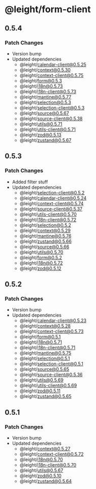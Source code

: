 # @leight/form-client

## 0.5.4

### Patch Changes

- Version bump
- Updated dependencies
  - @leight/calendar-client@0.5.25
  - @leight/context@0.5.30
  - @leight/context-client@0.5.75
  - @leight/form@0.5.3
  - @leight/i18n@0.5.73
  - @leight/i18n-client@0.5.73
  - @leight/mantine@0.5.77
  - @leight/selection@0.5.3
  - @leight/selection-client@0.5.3
  - @leight/source@0.5.67
  - @leight/source-client@0.5.38
  - @leight/utils@0.5.71
  - @leight/utils-client@0.5.71
  - @leight/zod@0.5.13
  - @leight/zustand@0.5.67

## 0.5.3

### Patch Changes

- Added filter stuff
- Updated dependencies
  - @leight/selection-client@0.5.2
  - @leight/calendar-client@0.5.24
  - @leight/context-client@0.5.74
  - @leight/source-client@0.5.37
  - @leight/utils-client@0.5.70
  - @leight/i18n-client@0.5.72
  - @leight/selection@0.5.2
  - @leight/context@0.5.29
  - @leight/mantine@0.5.76
  - @leight/zustand@0.5.66
  - @leight/source@0.5.66
  - @leight/utils@0.5.70
  - @leight/form@0.5.2
  - @leight/i18n@0.5.72
  - @leight/zod@0.5.12

## 0.5.2

### Patch Changes

- Version bump
- Updated dependencies
  - @leight/calendar-client@0.5.23
  - @leight/context@0.5.28
  - @leight/context-client@0.5.73
  - @leight/form@0.5.1
  - @leight/i18n@0.5.71
  - @leight/i18n-client@0.5.71
  - @leight/mantine@0.5.75
  - @leight/selection@0.5.1
  - @leight/selection-client@0.5.1
  - @leight/source@0.5.65
  - @leight/source-client@0.5.36
  - @leight/utils@0.5.69
  - @leight/utils-client@0.5.69
  - @leight/zod@0.5.11
  - @leight/zustand@0.5.65

## 0.5.1

### Patch Changes

- Version bump
- Updated dependencies
  - @leight/context@0.5.27
  - @leight/context-client@0.5.72
  - @leight/i18n@0.5.70
  - @leight/i18n-client@0.5.70
  - @leight/utils@0.5.67
  - @leight/zod@0.5.10
  - @leight/zustand@0.5.64
